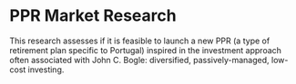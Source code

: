 # PPR Market Research

This research assesses if it is feasible to launch a new PPR (a type of retirement plan specific to Portugal) inspired in the investment approach often associated with John C. Bogle: diversified, passively-managed, low-cost investing.
